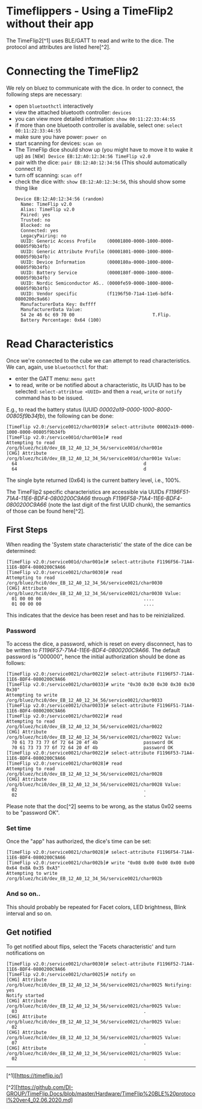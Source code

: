 # Timeflippers - Using a TimeFlip2 without their app

The TimeFlip2[^1] uses BLE/GATT to read and write to the dice. The
protocol and attributes are listed here[^2].

# Connecting the TimeFlip2

We rely on bluez to communicate with the dice. In order to connect, the
following steps are necessary:

- open `bluetoothctl` interactively
- view the attached bluetooth controller: `devices`
- you can view more detailed information: `show 00:11:22:33:44:55`
- if more than one bluetooth controller is available, select one: `select 00:11:22:33:44:55`
- make sure you have power: `power on`
- start scanning for devices: `scan on`
- The TimeFlip dice should show up (you might have to move it to wake it
  up) as `[NEW] Device EB:12:A0:12:34:56 TimeFlip v2.0`
- pair with the dice: `pair EB:12:A0:12:34:56`
  (This should automatically connect it)
- turn off scanning: `scan off`
- check the dice with: `show EB:12:A0:12:34:56`, this should show some
  thing like
  ```
  Device EB:12:A0:12:34:56 (random)
    Name: TimeFlip v2.0
    Alias: TimeFlip v2.0
    Paired: yes
    Trusted: no
    Blocked: no
    Connected: yes
    LegacyPairing: no
    UUID: Generic Access Profile    (00001800-0000-1000-8000-00805f9b34fb)
    UUID: Generic Attribute Profile (00001801-0000-1000-8000-00805f9b34fb)
    UUID: Device Information        (0000180a-0000-1000-8000-00805f9b34fb)
    UUID: Battery Service           (0000180f-0000-1000-8000-00805f9b34fb)
    UUID: Nordic Semiconductor AS.. (0000fe59-0000-1000-8000-00805f9b34fb)
    UUID: Vendor specific           (f1196f50-71a4-11e6-bdf4-0800200c9a66)
    ManufacturerData Key: 0xffff
    ManufacturerData Value:
    54 2e 46 6c 69 70 00                             T.Flip.
    Battery Percentage: 0x64 (100)
  ```

# Read Characteristics

Once we're connected to the cube we can attempt to read characteristics.
We can, again, use `bluetoothctl` for that:

- enter the GATT menu: `menu gatt`
- to read, write or be notified about a characteristic, its UUID has to
  be selected: `select-attribtue <UUID>` and then a `read`, `write` or
  `notify` command has to be issued.

E.g., to read the battery status (UUID _00002a19-0000-1000-8000-00805f9b34fb_),
the following can be done:

```
[TimeFlip v2.0:/service0012/char0019]# select-attribute 00002a19-0000-1000-8000-00805f9b34fb
[TimeFlip v2.0:/service001d/char001e]# read
Attempting to read /org/bluez/hci0/dev_EB_12_A0_12_34_56/service001d/char001e
[CHG] Attribute /org/bluez/hci0/dev_EB_12_A0_12_34_56/service001d/char001e Value:
  64                                               d               
  64                                               d 
```

The single byte returned (0x64) is the current battery level, i.e., 100%.

The TimeFlip2 specific characteristics are accessible via UUIDs
_F1196F51-71A4-11E6-BDF4-0800200C9A66_ through _F1196F58-71A4-11E6-BDF4-0800200C9A66_
(note the last digit of the first UUID chunk), the semantics of those
can be found here[^2].

## First Steps

When reading the 'System state characteristic' the state of the dice can
be determined:
```
[TimeFlip v2.0:/service001d/char001e]# select-attribute F1196F56-71A4-11E6-BDF4-0800200C9A66
[TimeFlip v2.0:/service0021/char0030]# read
Attempting to read /org/bluez/hci0/dev_EB_12_A0_12_34_56/service0021/char0030
[CHG] Attribute /org/bluez/hci0/dev_EB_12_A0_12_34_56/service0021/char0030 Value:
  01 00 00 00                                      ....
  01 00 00 00                                      ....
```
This indicates that the device has been reset and has to be
reinizialized.

### Password

To access the dice, a password, which is reset on every disconnect, has
to be written to _F1196F57-71A4-11E6-BDF4-0800200C9A66_. The default
password is "000000", hence the initial authorization should be done as
follows:
```
[TimeFlip v2.0:/service0021/char0022]# select-attribute F1196F57-71A4-11E6-BDF4-0800200C9A66
[TimeFlip v2.0:/service0021/char0033]# write "0x30 0x30 0x30 0x30 0x30 0x30"
Attempting to write /org/bluez/hci0/dev_EB_12_A0_12_34_56/service0021/char0033
[TimeFlip v2.0:/service0021/char0033]# select-attribute F1196F51-71A4-11E6-BDF4-0800200C9A66
[TimeFlip v2.0:/service0021/char0022]# read
Attempting to read /org/bluez/hci0/dev_EB_12_A0_12_34_56/service0021/char0022
[CHG] Attribute /org/bluez/hci0/dev_EB_12_A0_12_34_56/service0021/char0022 Value:
  70 61 73 73 77 6f 72 64 20 4f 4b                 password OK
  70 61 73 73 77 6f 72 64 20 4f 4b                 password OK
[TimeFlip v2.0:/service0021/char0022]# select-attribute F1196F53-71A4-11E6-BDF4-0800200C9A66
[TimeFlip v2.0:/service0021/char0028]# read
Attempting to read /org/bluez/hci0/dev_EB_12_A0_12_34_56/service0021/char0028
[CHG] Attribute /org/bluez/hci0/dev_EB_12_A0_12_34_56/service0021/char0028 Value:
  02                                               .
  02                                               .
```

Please note that the doc[^2] seems to be wrong, as the status 0x02 seems to be "password OK".

### Set time

Once the "app" has authorized, the dice's time can be set:
```
[TimeFlip v2.0:/service0021/char0028]# select-attribute F1196F54-71A4-11E6-BDF4-0800200C9A66
[TimeFlip v2.0:/service0021/char002b]# write "0x08 0x00 0x00 0x00 0x00 0x64 0x8A 0x35 0xA3"
Attempting to write /org/bluez/hci0/dev_EB_12_A0_12_34_56/service0021/char002b
```

### And so on..

This should probably be repeated for Facet colors, LED brightness, Blink
interval and so on.

## Get notified

To get notified about flips, select the 'Facets characteristic' and
turn notifications on
```
[TimeFlip v2.0:/service0021/char0030]# select-attribute F1196F52-71A4-11E6-BDF4-0800200C9A66
[TimeFlip v2.0:/service0021/char0025]# notify on
[CHG] Attribute /org/bluez/hci0/dev_EB_12_A0_12_34_56/service0021/char0025 Notifying: yes
Notify started
[CHG] Attribute /org/bluez/hci0/dev_EB_12_A0_12_34_56/service0021/char0025 Value:
  03                                               .
[CHG] Attribute /org/bluez/hci0/dev_EB_12_A0_12_34_56/service0021/char0025 Value:
  02                                               .
[CHG] Attribute /org/bluez/hci0/dev_EB_12_A0_12_34_56/service0021/char0025 Value:
  07                                               .
[CHG] Attribute /org/bluez/hci0/dev_EB_12_A0_12_34_56/service0021/char0025 Value:
  02                                               .
```
---

[^1][https://timeflip.io/]

[^2][https://github.com/DI-GROUP/TimeFlip.Docs/blob/master/Hardware/TimeFlip%20BLE%20protocol%20ver4_02.06.2020.md]
